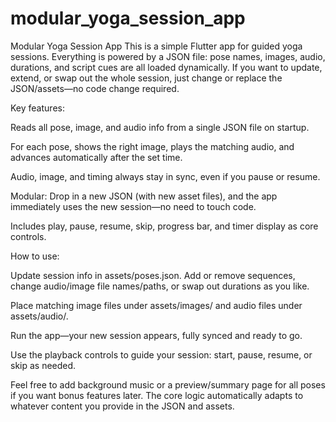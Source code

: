 # modular_yoga_session_app


Modular Yoga Session App
This is a simple Flutter app for guided yoga sessions. Everything is powered by a JSON file: pose names, images, audio, durations, and script cues are all loaded dynamically. If you want to update, extend, or swap out the whole session, just change or replace the JSON/assets—no code change required.

Key features:

Reads all pose, image, and audio info from a single JSON file on startup.

For each pose, shows the right image, plays the matching audio, and advances automatically after the set time.

Audio, image, and timing always stay in sync, even if you pause or resume.

Modular: Drop in a new JSON (with new asset files), and the app immediately uses the new session—no need to touch code.

Includes play, pause, resume, skip, progress bar, and timer display as core controls.

How to use:

Update session info in assets/poses.json. Add or remove sequences, change audio/image file names/paths, or swap out durations as you like.

Place matching image files under assets/images/ and audio files under assets/audio/.

Run the app—your new session appears, fully synced and ready to go.

Use the playback controls to guide your session: start, pause, resume, or skip as needed.

Feel free to add background music or a preview/summary page for all poses if you want bonus features later. The core logic automatically adapts to whatever content you provide in the JSON and assets.
